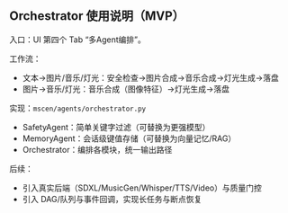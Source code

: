 ## Orchestrator 使用说明（MVP）

入口：UI 第四个 Tab “多Agent编排”。

工作流：
- 文本→图片/音乐/灯光：安全检查→图片合成→音乐合成→灯光生成→落盘
- 图片→音乐/灯光：音乐合成（图像特征）→灯光生成→落盘

实现：`mscen/agents/orchestrator.py`
- SafetyAgent：简单关键字过滤（可替换为更强模型）
- MemoryAgent：会话级键值存储（可替换为向量记忆/RAG）
- Orchestrator：编排各模块，统一输出路径

后续：
- 引入真实后端（SDXL/MusicGen/Whisper/TTS/Video）与质量门控
- 引入 DAG/队列与事件回调，实现长任务与断点恢复


